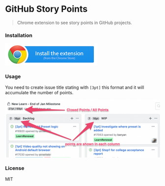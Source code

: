 # GitHub Story Points

> Chrome extension to see story points in GitHub projects.

### Installation

[![Chrome Store](./assets/images/chrome-store.png)](https://chrome.google.com/webstore/detail/github-story-points/fdhfdpafombnahpjjjcfopmehfofbdko)

### Usage

You need to create issue title stating with `[3pt]` this format and it will accumulate the number of points.

![Example](./assets/images/example.png)

### License

MIT

